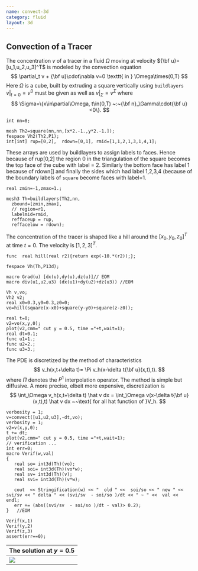 ```yaml
---
name: convect-3d
category: fluid
layout: 3d
---
```


##  Convection of a Tracer
The concentration $v$ of a tracer in a fluid $\Omega$ moving at velocity ${\bf u}=[u_1,u_2,u_3]^T$ is modeled by the convection equation
$$
\partial_t v + {\bf u}\cdot\nabla v=0 \texttt{ in } \Omega\times(0,T)
$$
Here $\Omega$ is a cube, built by extruding a square vertically using $\texttt{buildlayers}$
$v|_{t=0}=v^0$ must be given as well as $v|_\Sigma= v^\Sigma$ where
$$
\Sigma=\{x\in\partial\Omega, t\in(0,T) ~:~{\bf n}_\Gamma\cdot{\bf u} <0\}.
$$

~~~freefem
int nn=8;

mesh Th2=square(nn,nn,[x*2.-1.,y*2.-1.]);
fespace Vh2(Th2,P1);
int[int] rup=[0,2],  rdown=[0,1], rmid=[1,1,2,1,3,1,4,1];
~~~
These arrays are used by buildlayers to assign labels to faces. Hence because of rup[0,2] the region 0 in the triangulation of the square becomes the top face of the cube with label = 2.  Similarly the bottom face has label 1 because of rdown[] and finally the sides  which had label 1,2,3,4 (because of the boundary labels of $\texttt{square}$ become faces with label=1.
~~~freefem
real zmin=-1,zmax=1.;

mesh3 Th=buildlayers(Th2,nn,
  zbound=[zmin,zmax],
  // region=r1, 
  labelmid=rmid, 
  reffaceup = rup,
  reffacelow = rdown);
~~~
The concentration of the tracer is shaped like a hill around the $[x_0,y_0,z_0]^T$ at time $t=0$.  The velocity is $[1,2,3]^T$.
~~~freefem
func  real hill(real r2){return exp(-10.*(r2));};

fespace Vh(Th,P13d);

macro Grad(u) [dx(u),dy(u),dz(u)]// EOM
macro div(u1,u2,u3) (dx(u1)+dy(u2)+dz(u3)) //EOM

Vh v,vo;
Vh2 v2;
real x0=0.3,y0=0.3,z0=0;
vo=hill(square(x-x0)+square(y-y0)+square(z-z0));

real t=0;
v2=vo(x,y,0);
plot(v2,cmm=" cut y = 0.5, time ="+t,wait=1);
real dt=0.1;
func u1=1.;
func u2=2.;
func u3=3.;
~~~
The PDE is discretized by the method of characteristics
$$
v_h(x,t+\delta t)= \Pi v_h(x-\delta t{\bf u}(x,t),t).
$$
where $\Pi$ denotes the $P^1$ interpolation operator.
The method is simple but diffusive. A more precise, elbeit more expensive, discretization is
$$
\int_\Omega v_h(x,t+\delta t) \hat v dx = \int_\Omega v(x-\delta t{\bf u}(x,t),t) \hat v dx ~~\text{ for all hat function of }V_h.
$$
~~~freefem
verbosity = 1;
v=convect([u1,u2,u3],-dt,vo);
verbosity = 1;
v2=v(x,y,0);
t += dt;
plot(v2,cmm=" cut y = 0.5, time ="+t,wait=1);
// verification ...
int err=0; 
macro Verif(w,val)
{
   real so= int3d(Th)(vo);
   real soi= int3d(Th)(vo*w);
   real sv= int3d(Th)(v);
   real svi= int3d(Th)(v*w);

   cout  << Stringification(w) << "  old " <<  soi/so << " new " << svi/sv << " delta " << (svi/sv  - soi/so )/dt << " ~ " <<  val << endl; 
   err += (abs((svi/sv  - soi/so )/dt - val)> 0.2);
}   //EOM

Verif(x,1)
Verif(y,2)
Verif(z,3)     
assert(err==0);
~~~

| The solution at $y=0.5$ |
|-------------------------|
|![][_cut]                |

[_cut]: https://raw.githubusercontent.com/phtournier/ffmdtest/refs/heads/main/figures/3d/convect-3d/cut.png
